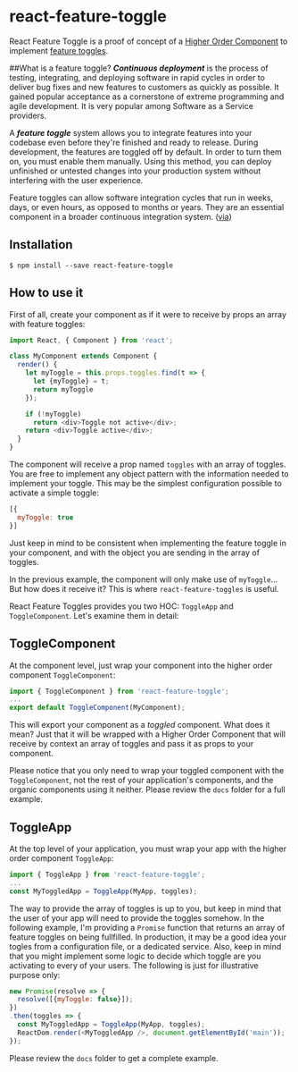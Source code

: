 # react-feature-toggle
React Feature Toggle is a proof of concept of a [Higher Order Component](https://gist.github.com/sebmarkbage/ef0bf1f338a7182b6775) to implement [feature toggles](http://martinfowler.com/bliki/FeatureToggle.html).

##What is a feature toggle?
**_Continuous deployment_** is the process of testing, integrating, and deploying software in rapid cycles in order to deliver bug fixes and new features to customers as quickly as possible. It gained popular acceptance as a cornerstone of extreme programming and agile development. It is very popular among Software as a Service providers.

A **_feature toggle_** system allows you to integrate features into your codebase even before they're finished and ready to release. During development, the features are toggled off by default. In order to turn them on, you must enable them manually. Using this method, you can deploy unfinished or untested changes into your production system without interfering with the user experience.

Feature toggles can allow software integration cycles that run in weeks, days, or even hours, as opposed to months or years. They are an essential component in a broader continuous integration system.
([via](https://github.com/ericelliott/feature-toggle))

## Installation
```
$ npm install --save react-feature-toggle
```

## How to use it
First of all, create your component as if it were to receive by props an array with feature toggles:

```javascript
import React, { Component } from 'react';

class MyComponent extends Component {
  render() {
    let myToggle = this.props.toggles.find(t => {
      let {myToggle} = t;
      return myToggle
    });

    if (!myToggle)
      return <div>Toggle not active</div>;
    return <div>Toggle active</div>;
  }
}
```

The component will receive a prop named `toggles` with an array of toggles. You are free to implement any object pattern with the information needed to implement your toggle. This may be the simplest configuration possible to activate a simple toggle:

```javascript
[{
  myToggle: true
}]
```

Just keep in mind to be consistent when implementing the feature toggle in your component, and with the object you are sending in the array of toggles.

In the previous example, the component will only make use of `myToggle`... But how does it receive it? This is where `react-feature-toggles` is useful.

React Feature Toggles provides you two HOC: `ToggleApp` and `ToggleComponent`. Let's examine them in detail:

## ToggleComponent
At the component level, just wrap your component into the higher order component `ToggleComponent`:

```javascript
import { ToggleComponent } from 'react-feature-toggle';
...
export default ToggleComponent(MyComponent);
```

This will export your component as a _toggled_ component. What does it mean? Just that it will be wrapped with a Higher Order Component that will receive by context an array of toggles and pass it as props to your component.

Please notice that you only need to wrap your toggled component with the `ToggleComponent`, not the rest of your application's components, and the organic components using it neither. Please review the `docs` folder for a full example.

## ToggleApp
At the top level of your application, you must wrap your app with the higher order component `ToggleApp`:

```javascript
import { ToggleApp } from 'react-feature-toggle';
...
const MyToggledApp = ToggleApp(MyApp, toggles);
```

The way to provide the array of toggles is up to you, but keep in mind that the user of your app will need to provide the toggles somehow. In the following example, I'm providing a `Promise` function that returns an array of feature toggles on being fullfilled. In production, it may be a good idea your togles from a configuration file, or a dedicated service. Also, keep in mind that you might implement some logic to decide which toggle are you activating to every of your users. The following is just for illustrative purpose only:

```javascript
new Promise(resolve => {
  resolve([{myToggle: false}]);
})
.then(toggles => {
  const MyToggledApp = ToggleApp(MyApp, toggles);
  ReactDom.render(<MyToggledApp />, document.getElementById('main'));
});
```

Please review the `docs` folder to get a complete example.
